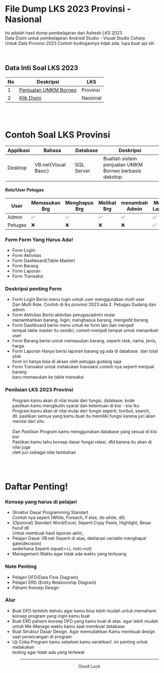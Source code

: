 # File Dump LKS 2023 Provinsi - Nasional
<p>
  Ini adalah hasil dump pembelajaran dari Ashesh LKS 2023 <br>
  Data Disini untuk pembelajaran Android Studio - Visual Studio Csharp <br>
	Untuk Data Provinsi 2023 Contoh kodingannya tidak ada. lupa buat aja sih
</p>
<br>

<h2>Data Inti Soal LKS 2023</h2>


No | Deskripsi| LKS|
--- | --- | ---
1 | <a href='#contoh-soal-lks-provinsi'>Penjualan UMKM Borneo</a> | Provinsi
2 | [Klik Disini](https://drive.google.com/drive/folders/1Z70n0JubMO0Yul2WxUADA1aOho7U5Q6r) | Nasional

<br><br>

<h1>Contoh Soal LKS Provinsi</h1>
	
Applikasi | Bahasa | Database | Deskripsi 
--- | --- | --- | ---
Desktop | VB.net(Visual Basic) | SQL Server | Buatlah sistem penjualan UMKM Borneo berbasis dekstop 


<h4>Role/User Petugas</h4>

User | Memasukan Brg | Menghapus Brg | Melihat Brg | menambah Admin | Melihat Laporan
--- | --- | --- | --- | -- | --
Admin | ✅ | ✅ | ✅ | ✅ | ✅
Petugas | ❌ | ❌ | ❌ | ❌ | ✅


<p>
<h3>Form Form Yang Harus Ada!</h3>
  <ul>
    <li>Form Login</li>
    <li>Form Aktivitas</li>
    <li>Form Dashboard(Table Master)</li>
    <li>Form Barang</li>
    <li>Form Laporan</li>
    <li>Form Transaksi</li>
  </ul>
</p>

<p>
  <h3>Deskripsi penting Form</h3>
  <ul>
    <li>
      Form Login Berisi menu login untuk user menggunakan multi user <br>
      Dan Multi Role. Contoh di lks provinsi 2023 ada 2. Petugas Gudang dan admin
    </li>
    <li>
      Form Aktivitas Berisi aktivitas petugas/admin mulai <br>
      menambahkan barang, login, menghapus barang, mengedit barang
    </li>
    <li>
      Form Dashboard berisi menu untuk ke form lain dan menjadi <br>
      tempat table master itu sendiri, contoh menjadi tempat untuk menambah user
    </li>
    <li>
      Form Barang berisi untuk memasukan barang, seperti stok, nama, jenis, harga
    </li>
    <li>
      Form Laporan Hanya berisi laporan barang yg ada di database. dan total stok <br>
      form ini hanya bisa di akses oleh petugas gudang saja
    </li>
    <li>
      Form Transaksi untuk melakukan transaksi contoh nya seperti menjual barang <br>
      baru memasukan ke table transaksi
    </li>
  </ul>

  <h3>Penilaian LKS 2023 Provinsi</h3>
  <ul>
	Program kamu akan di nilai mulai dari fungsi, database, kode <br>
    pastikan kamu mengikutin syarat dan ketentuan di kisi - kisi lks <br>
    Program kamu akan di nilai mulai dari fungsi seperti, tombol, search, <br>
    dll. pastikan semua yang kamu buat itu memiliki fungsi karena juri akan <br>
    menilai dari situ
    <br>
    <br>
    Dan Pastikan Program kamu menggunakan database yang sesuai di kisi kisi <br>
    Pastikan kamu tahu konsep dasar fungsi relasi, dfd karena itu akan di nilai juga <br>
    oleh juri sebagai nilai tambahan
  </ul>
  
  <br><br>

  <h1>Daftar Penting!</h1>
  <h3>Konsep yang harus di pelajari</h3>
  <ul>
    <li>
      Struktur Dasar Programming Standart <br>
      Contoh nya sepert (While, Foreach, if else, do while, dll)
    </li>
      <li>
      (Opsional) Standart Word/Excel, Seperti Copy Paste, Highlight, Besar huruf dll <br>
      Untuk membuat hasil laporan akhir, 
    </li>
      <li>
      Pelajari Dasar VB.net Seperti di atas, deklarasi variable menghapal gate(decision) <br> sederhana Seperti equal(==), not(=not)
    </li>
     <li>
    Management Waktu agar tidak ada waktu yang terbuang
    </li>
  </ul>
  
  <h3>Note Penting</h3>
  <ul>
    <li>
      Pelajari DFD(Data Flow Diagram)
    </li>
      <li>
      Pelajari ERD (Entity Relationship Diagram)
    </li>
      <li>
      Pahami Konsep Design
    </li>
  </ul>
  
  <h3>Alur</h3>
  <ul>
  	<li>
    	Buat DFD terlebih dahulu agar kamu bisa lebih mudah untuk memahami konsep program yang ingin kamu buat
    </li>
    <li>
    	Buat ERD pahami konsep DFD yang kamu buat di atas. agar lebih mudah untuk Me-Manage waktu kamu saat membuat database
    </li>
    <li>
    	Buat Struktur Dasar Design. Agar memudahkan Kamu membuat design saat perancangan di program
    </li>
    <li>
    	Uji Coba Program kamu sebelum kamu serahkan!. ini penting untuk melakukan <br> testing agar tidak ada yang terlewat
    </li>
  <ul>
</p>

<hr>
<center>
Good Luck
</center>
